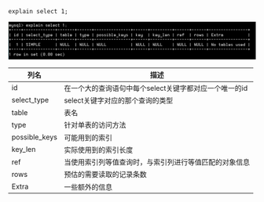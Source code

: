 ```mysql
explain select 1;
```

![](img/exp.png)

| 列名          | 描述                                                   |
| ------------- | ------------------------------------------------------ |
| id            | 在一个大的查询语句中每个select关键字都对应一个唯一的id |
| select_type   | select关键字对应的那个查询的类型                       |
| table         | 表名                                                   |
| type          | 针对单表的访问方法                                     |
| possible_keys | 可能用到的索引                                         |
| key_len       | 实际使用到的索引长度                                   |
| ref           | 当使用索引列等值查询时，与索引列进行等值匹配的对象信息 |
| rows          | 预估的需要读取的记录条数                               |
| Extra         | 一些额外的信息                                         |


